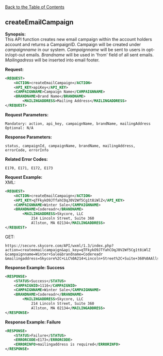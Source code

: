[Back to the Table of Contents](/1.3/README.md)

## createEmailCampaign

__Synopsis:__  
This API function creates new email campaign within the account holders account and returns a CampaignID. Campaign will be created under _campaignname_ in our system. _Campaignname_ will be sent to users in opt-in/opt-out emails. _Brandname_ will be used in 'from' field of all sent emails. _Mailingadress_ will be inserted into email footer.

__Request:__
```xml
<REQUEST>
    <ACTION>createEmailCampaign</ACTION>
    <API_KEY>apiKey</API_KEY>
    <CAMPAIGNNAME>Campaign Name</CAMPAIGNNAME>
    <BRANDNAME>Brand Name</BRANDNAME>
        <MAILINGADDRESS>Mailing Address</MAILINGADDRESS>
</REQUEST>
```

__Request Parameters:__

    Mandatory: action, api_key, campaignName, brandName, mailingAddress
    Optional: N/A

__Response Parameters:__

    status, campaignId, campaignName, brandName, mailingAddress, errorCode, errorInfo

__Related Error Codes:__

    E170, E171, E172, E173    

__Request Example:__  
XML:
```xml
<REQUEST>
    <ACTION>createEmailCampaign</ACTION>
    <API_KEY>qTFkykO9JTfahCOqJ0V2Wf5Cg1t8iWlZ</API_KEY>
    <CAMPAIGNNAME>Winter Sale</CAMPAIGNNAME>
    <BRANDNAME>Codereadr</BRANDNAME>
        <MAILINGADDRESS>Skycore, LLC 
            214 Lincoln Street, Suite 360
            Allston, MA 02134</MAILINGADDRESS>
</REQUEST>
```

GET:

    https://secure.skycore.com/API/wxml/1.3/index.php?action=createemailcampaign&api_key=qTFkykO9JTfahCOqJ0V2Wf5Cg1t8iWlZ
    &campaignname=Winter+Sale&brandname=Codereadr
    &mailingaddress=Skycore%2C+LLC%0A214+Lincoln+Street%2C+Suite+360%0AAllston%2C+MA+02134

__Response Example: Success__
```xml
<RESPONSE>
    <STATUS>Success</STATUS>
    <CAMPAIGNID>1116</CAMPAIGNID>
    <CAMPAIGNNAME>Winter Sale</CAMPAIGNNAME>
    <BRANDNAME>Codereadr</BRANDNAME>
        <MAILINGADDRESS>Skycore, LLC 
            214 Lincoln Street, Suite 360
            Allston, MA 02134</MAILINGADDRESS>
</RESPONSE>
```
        
__Response Example: Failure__
```xml
<RESPONSE>
    <STATUS>Failure</STATUS>
    <ERRORCODE>E173</ERRORCODE>
    <ERRORINFO>mailingaddress is required</ERRORINFO>
</RESPONSE>
```